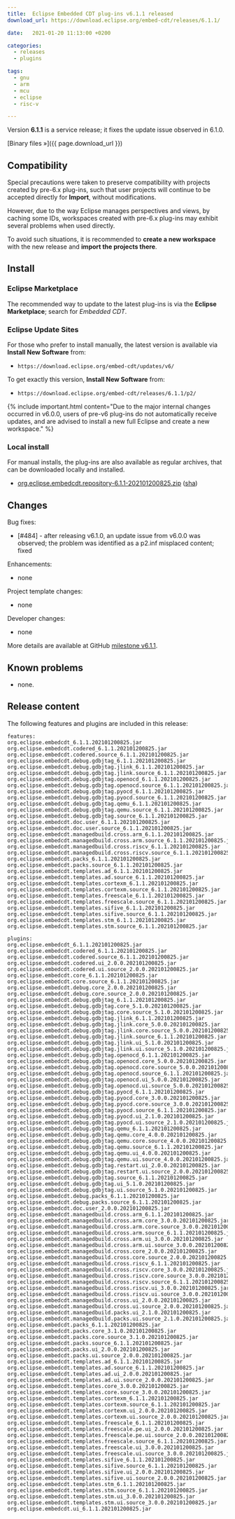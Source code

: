 ```yaml
---
title:  Eclipse Embedded CDT plug-ins v6.1.1 released
download_url: https://download.eclipse.org/embed-cdt/releases/6.1.1/

date:   2021-01-20 11:13:00 +0200

categories:
  - releases
  - plugins

tags:
  - gnu
  - arm
  - mcu
  - eclipse
  - risc-v

---
```


Version **6.1.1** is a service release; it fixes the update issue
observed in 6.1.0.

[Binary files »]({{ page.download_url }})

## Compatibility

Special precautions were taken to preserve compatibility with projects
created by pre-6.x plug-ins, such that user projects will continue to
be accepted directly for **Import**, without modifications.

However, due to the way Eclipse manages perspectives and views, by
caching some IDs, workspaces created with pre-6.x plug-ins may exhibit
several problems when used directly.

To avoid such situations, it is recommended to **create a new workspace**
with the new release and **import the projects there**.

## Install

### Eclipse Marketplace

The recommended way to update to the latest plug-ins is via the
**Eclipse Marketplace**; search for _Embedded CDT_.

### Eclipse Update Sites

For those who prefer to install manually, the latest version is available
via **Install New Software** from:

- `https://download.eclipse.org/embed-cdt/updates/v6/`

To get exactly this version, **Install New Software** from:

- `https://download.eclipse.org/embed-cdt/releases/6.1.1/p2/`

{% include important.html content="Due to the major internal changes occurred in
v6.0.0, users of pre-v6 plug-ins do not automatically receive updates,
and are advised to install a new full Eclipse and create a new
workspace." %}

### Local install

For manual installs, the plug-ins are also available as regular archives,
that can be downloaded locally and installed.

- [org.eclipse.embedcdt.repository-6.1.1-202101200825.zip](https://www.eclipse.org/downloads/download.php?file=/embed-cdt/releases/6.1.1/org.eclipse.embedcdt.repository-6.1.1-202101200825.zip)
([sha](https://www.eclipse.org/downloads/download.php?file=/embed-cdt/releases/6.1.1/org.eclipse.embedcdt.repository-6.1.1-202101200825.zip.sha))

## Changes

Bug fixes:

- [#484] - after releasing v6.1.0, an update issue from v6.0.0 was observed;
  the problem was identified as a p2.inf misplaced content; fixed

Enhancements:

- none

Project template changes:

- none

Developer changes:

- none

More details are available at GitHub [milestone v6.1.1](https://github.com/eclipse-embed-cdt/eclipse-plugins/milestone/24?closed=1).

## Known problems

- none.

## Release content

The following features and plugins are included in this release:

```
features:
org.eclipse.embedcdt_6.1.1.202101200825.jar
org.eclipse.embedcdt.codered_6.1.1.202101200825.jar
org.eclipse.embedcdt.codered.source_6.1.1.202101200825.jar
org.eclipse.embedcdt.debug.gdbjtag_6.1.1.202101200825.jar
org.eclipse.embedcdt.debug.gdbjtag.jlink_6.1.1.202101200825.jar
org.eclipse.embedcdt.debug.gdbjtag.jlink.source_6.1.1.202101200825.jar
org.eclipse.embedcdt.debug.gdbjtag.openocd_6.1.1.202101200825.jar
org.eclipse.embedcdt.debug.gdbjtag.openocd.source_6.1.1.202101200825.jar
org.eclipse.embedcdt.debug.gdbjtag.pyocd_6.1.1.202101200825.jar
org.eclipse.embedcdt.debug.gdbjtag.pyocd.source_6.1.1.202101200825.jar
org.eclipse.embedcdt.debug.gdbjtag.qemu_6.1.1.202101200825.jar
org.eclipse.embedcdt.debug.gdbjtag.qemu.source_6.1.1.202101200825.jar
org.eclipse.embedcdt.debug.gdbjtag.source_6.1.1.202101200825.jar
org.eclipse.embedcdt.doc.user_6.1.1.202101200825.jar
org.eclipse.embedcdt.doc.user.source_6.1.1.202101200825.jar
org.eclipse.embedcdt.managedbuild.cross.arm_6.1.1.202101200825.jar
org.eclipse.embedcdt.managedbuild.cross.arm.source_6.1.1.202101200825.jar
org.eclipse.embedcdt.managedbuild.cross.riscv_6.1.1.202101200825.jar
org.eclipse.embedcdt.managedbuild.cross.riscv.source_6.1.1.202101200825.jar
org.eclipse.embedcdt.packs_6.1.1.202101200825.jar
org.eclipse.embedcdt.packs.source_6.1.1.202101200825.jar
org.eclipse.embedcdt.templates.ad_6.1.1.202101200825.jar
org.eclipse.embedcdt.templates.ad.source_6.1.1.202101200825.jar
org.eclipse.embedcdt.templates.cortexm_6.1.1.202101200825.jar
org.eclipse.embedcdt.templates.cortexm.source_6.1.1.202101200825.jar
org.eclipse.embedcdt.templates.freescale_6.1.1.202101200825.jar
org.eclipse.embedcdt.templates.freescale.source_6.1.1.202101200825.jar
org.eclipse.embedcdt.templates.sifive_6.1.1.202101200825.jar
org.eclipse.embedcdt.templates.sifive.source_6.1.1.202101200825.jar
org.eclipse.embedcdt.templates.stm_6.1.1.202101200825.jar
org.eclipse.embedcdt.templates.stm.source_6.1.1.202101200825.jar

plugins:
org.eclipse.embedcdt_6.1.1.202101200825.jar
org.eclipse.embedcdt.codered_6.1.1.202101200825.jar
org.eclipse.embedcdt.codered.source_6.1.1.202101200825.jar
org.eclipse.embedcdt.codered.ui_2.0.0.202101200825.jar
org.eclipse.embedcdt.codered.ui.source_2.0.0.202101200825.jar
org.eclipse.embedcdt.core_6.1.1.202101200825.jar
org.eclipse.embedcdt.core.source_6.1.1.202101200825.jar
org.eclipse.embedcdt.debug.core_2.0.0.202101200825.jar
org.eclipse.embedcdt.debug.core.source_2.0.0.202101200825.jar
org.eclipse.embedcdt.debug.gdbjtag_6.1.1.202101200825.jar
org.eclipse.embedcdt.debug.gdbjtag.core_5.1.0.202101200825.jar
org.eclipse.embedcdt.debug.gdbjtag.core.source_5.1.0.202101200825.jar
org.eclipse.embedcdt.debug.gdbjtag.jlink_6.1.1.202101200825.jar
org.eclipse.embedcdt.debug.gdbjtag.jlink.core_5.0.0.202101200825.jar
org.eclipse.embedcdt.debug.gdbjtag.jlink.core.source_5.0.0.202101200825.jar
org.eclipse.embedcdt.debug.gdbjtag.jlink.source_6.1.1.202101200825.jar
org.eclipse.embedcdt.debug.gdbjtag.jlink.ui_5.1.0.202101200825.jar
org.eclipse.embedcdt.debug.gdbjtag.jlink.ui.source_5.1.0.202101200825.jar
org.eclipse.embedcdt.debug.gdbjtag.openocd_6.1.1.202101200825.jar
org.eclipse.embedcdt.debug.gdbjtag.openocd.core_5.0.0.202101200825.jar
org.eclipse.embedcdt.debug.gdbjtag.openocd.core.source_5.0.0.202101200825.jar
org.eclipse.embedcdt.debug.gdbjtag.openocd.source_6.1.1.202101200825.jar
org.eclipse.embedcdt.debug.gdbjtag.openocd.ui_5.0.0.202101200825.jar
org.eclipse.embedcdt.debug.gdbjtag.openocd.ui.source_5.0.0.202101200825.jar
org.eclipse.embedcdt.debug.gdbjtag.pyocd_6.1.1.202101200825.jar
org.eclipse.embedcdt.debug.gdbjtag.pyocd.core_3.0.0.202101200825.jar
org.eclipse.embedcdt.debug.gdbjtag.pyocd.core.source_3.0.0.202101200825.jar
org.eclipse.embedcdt.debug.gdbjtag.pyocd.source_6.1.1.202101200825.jar
org.eclipse.embedcdt.debug.gdbjtag.pyocd.ui_2.1.0.202101200825.jar
org.eclipse.embedcdt.debug.gdbjtag.pyocd.ui.source_2.1.0.202101200825.jar
org.eclipse.embedcdt.debug.gdbjtag.qemu_6.1.1.202101200825.jar
org.eclipse.embedcdt.debug.gdbjtag.qemu.core_4.0.0.202101200825.jar
org.eclipse.embedcdt.debug.gdbjtag.qemu.core.source_4.0.0.202101200825.jar
org.eclipse.embedcdt.debug.gdbjtag.qemu.source_6.1.1.202101200825.jar
org.eclipse.embedcdt.debug.gdbjtag.qemu.ui_4.0.0.202101200825.jar
org.eclipse.embedcdt.debug.gdbjtag.qemu.ui.source_4.0.0.202101200825.jar
org.eclipse.embedcdt.debug.gdbjtag.restart.ui_2.0.0.202101200825.jar
org.eclipse.embedcdt.debug.gdbjtag.restart.ui.source_2.0.0.202101200825.jar
org.eclipse.embedcdt.debug.gdbjtag.source_6.1.1.202101200825.jar
org.eclipse.embedcdt.debug.gdbjtag.ui_5.1.0.202101200825.jar
org.eclipse.embedcdt.debug.gdbjtag.ui.source_5.1.0.202101200825.jar
org.eclipse.embedcdt.debug.packs_6.1.1.202101200825.jar
org.eclipse.embedcdt.debug.packs.source_6.1.1.202101200825.jar
org.eclipse.embedcdt.doc.user_2.0.0.202101200825.jar
org.eclipse.embedcdt.managedbuild.cross.arm_6.1.1.202101200825.jar
org.eclipse.embedcdt.managedbuild.cross.arm.core_3.0.0.202101200825.jar
org.eclipse.embedcdt.managedbuild.cross.arm.core.source_3.0.0.202101200825.jar
org.eclipse.embedcdt.managedbuild.cross.arm.source_6.1.1.202101200825.jar
org.eclipse.embedcdt.managedbuild.cross.arm.ui_3.0.0.202101200825.jar
org.eclipse.embedcdt.managedbuild.cross.arm.ui.source_3.0.0.202101200825.jar
org.eclipse.embedcdt.managedbuild.cross.core_2.0.0.202101200825.jar
org.eclipse.embedcdt.managedbuild.cross.core.source_2.0.0.202101200825.jar
org.eclipse.embedcdt.managedbuild.cross.riscv_6.1.1.202101200825.jar
org.eclipse.embedcdt.managedbuild.cross.riscv.core_3.0.0.202101200825.jar
org.eclipse.embedcdt.managedbuild.cross.riscv.core.source_3.0.0.202101200825.jar
org.eclipse.embedcdt.managedbuild.cross.riscv.source_6.1.1.202101200825.jar
org.eclipse.embedcdt.managedbuild.cross.riscv.ui_3.0.0.202101200825.jar
org.eclipse.embedcdt.managedbuild.cross.riscv.ui.source_3.0.0.202101200825.jar
org.eclipse.embedcdt.managedbuild.cross.ui_2.0.0.202101200825.jar
org.eclipse.embedcdt.managedbuild.cross.ui.source_2.0.0.202101200825.jar
org.eclipse.embedcdt.managedbuild.packs.ui_2.1.0.202101200825.jar
org.eclipse.embedcdt.managedbuild.packs.ui.source_2.1.0.202101200825.jar
org.eclipse.embedcdt.packs_6.1.1.202101200825.jar
org.eclipse.embedcdt.packs.core_3.1.0.202101200825.jar
org.eclipse.embedcdt.packs.core.source_3.1.0.202101200825.jar
org.eclipse.embedcdt.packs.source_6.1.1.202101200825.jar
org.eclipse.embedcdt.packs.ui_2.0.0.202101200825.jar
org.eclipse.embedcdt.packs.ui.source_2.0.0.202101200825.jar
org.eclipse.embedcdt.templates.ad_6.1.1.202101200825.jar
org.eclipse.embedcdt.templates.ad.source_6.1.1.202101200825.jar
org.eclipse.embedcdt.templates.ad.ui_2.0.0.202101200825.jar
org.eclipse.embedcdt.templates.ad.ui.source_2.0.0.202101200825.jar
org.eclipse.embedcdt.templates.core_3.0.0.202101200825.jar
org.eclipse.embedcdt.templates.core.source_3.0.0.202101200825.jar
org.eclipse.embedcdt.templates.cortexm_6.1.1.202101200825.jar
org.eclipse.embedcdt.templates.cortexm.source_6.1.1.202101200825.jar
org.eclipse.embedcdt.templates.cortexm.ui_2.0.0.202101200825.jar
org.eclipse.embedcdt.templates.cortexm.ui.source_2.0.0.202101200825.jar
org.eclipse.embedcdt.templates.freescale_6.1.1.202101200825.jar
org.eclipse.embedcdt.templates.freescale.pe.ui_2.0.0.202101200825.jar
org.eclipse.embedcdt.templates.freescale.pe.ui.source_2.0.0.202101200825.jar
org.eclipse.embedcdt.templates.freescale.source_6.1.1.202101200825.jar
org.eclipse.embedcdt.templates.freescale.ui_3.0.0.202101200825.jar
org.eclipse.embedcdt.templates.freescale.ui.source_3.0.0.202101200825.jar
org.eclipse.embedcdt.templates.sifive_6.1.1.202101200825.jar
org.eclipse.embedcdt.templates.sifive.source_6.1.1.202101200825.jar
org.eclipse.embedcdt.templates.sifive.ui_2.0.0.202101200825.jar
org.eclipse.embedcdt.templates.sifive.ui.source_2.0.0.202101200825.jar
org.eclipse.embedcdt.templates.stm_6.1.1.202101200825.jar
org.eclipse.embedcdt.templates.stm.source_6.1.1.202101200825.jar
org.eclipse.embedcdt.templates.stm.ui_3.0.0.202101200825.jar
org.eclipse.embedcdt.templates.stm.ui.source_3.0.0.202101200825.jar
org.eclipse.embedcdt.ui_6.1.1.202101200825.jar
```

